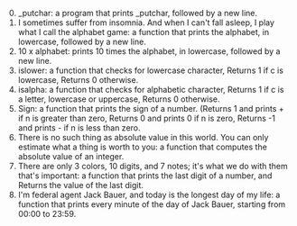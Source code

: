 0. _putchar: a program that prints _putchar, followed by a new line.
1. I sometimes suffer from insomnia. And when I can't fall asleep, I play what I call the alphabet game: a function that prints the alphabet, in lowercase, followed by a new line.
2. 10 x alphabet:  prints 10 times the alphabet, in lowercase, followed by a new line.
3. islower: a function that checks for lowercase character, Returns 1 if c is lowercase, Returns 0 otherwise.
4. isalpha: a function that checks for alphabetic character, Returns 1 if c is a letter, lowercase or uppercase, Returns 0 otherwise.
5. Sign: a function that prints the sign of a number. (Returns 1 and prints + if n is greater than zero, Returns 0 and prints 0 if n is zero, Returns -1 and prints - if n is less than zero.
6. There is no such thing as absolute value in this world. You can only estimate what a thing is worth to you: a function that computes the absolute value of an integer.
7. There are only 3 colors, 10 digits, and 7 notes; it's what we do with them that's important: a function that prints the last digit of a number, and Returns the value of the last digit.
8. I'm federal agent Jack Bauer, and today is the longest day of my life: a function that prints every minute of the day of Jack Bauer, starting from 00:00 to 23:59.
